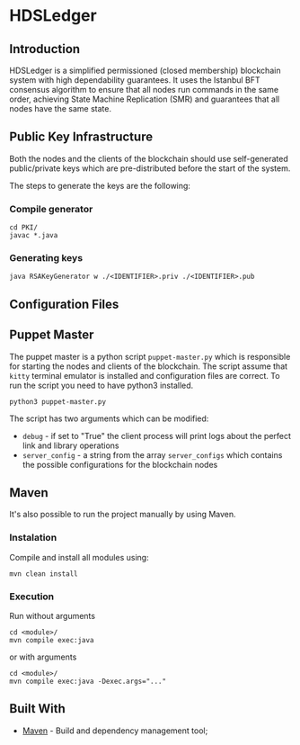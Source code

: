 # HDSLedger

## Introduction

HDSLedger is a simplified permissioned (closed membership) blockchain system with high dependability
guarantees. It uses the Istanbul BFT consensus algorithm to ensure that all nodes run commands
in the same order, achieving State Machine Replication (SMR) and guarantees that all nodes
have the same state.

## Public Key Infrastructure

Both the nodes and the clients of the blockchain should use self-generated public/private keys which are
pre-distributed before the start of the system.

The steps to generate the keys are the following:

### Compile generator

```
cd PKI/
javac *.java
```

### Generating keys

```
java RSAKeyGenerator w ./<IDENTIFIER>.priv ./<IDENTIFIER>.pub
```

## Configuration Files

## Puppet Master

The puppet master is a python script `puppet-master.py` which is responsible for starting the nodes
and clients of the blockchain.
The script assume that `kitty` terminal emulator is installed and configuration files are correct.
To run the script you need to have python3 installed.
```
python3 puppet-master.py
```
The script has two arguments which can be modified:
- `debug` - if set to "True" the client process will print logs about the
perfect link and library operations
- `server_config` - a string from the array `server_configs` which contains
the possible configurations for the blockchain nodes

## Maven

It's also possible to run the project manually by using Maven.

### Instalation

Compile and install all modules using:

```
mvn clean install
```

### Execution

Run without arguments

```
cd <module>/
mvn compile exec:java
```

or with arguments

```
cd <module>/
mvn compile exec:java -Dexec.args="..."
```

## Built With

- [Maven](https://maven.apache.org/) - Build and dependency management tool;
